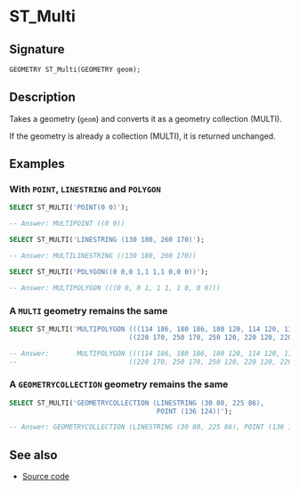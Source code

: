 # ST_Multi

## Signature

```sql
GEOMETRY ST_Multi(GEOMETRY geom);
```

## Description

Takes a geometry (`geom`) and converts it as a geometry collection (MULTI).

If the geometry is already a collection (MULTI), it is returned unchanged.

## Examples

### With `POINT`, `LINESTRING` and `POLYGON`

```sql
SELECT ST_MULTI('POINT(0 0)');

-- Answer: MULTIPOINT ((0 0))
```

```sql
SELECT ST_MULTI('LINESTRING (130 180, 260 170)');

-- Answer: MULTILINESTRING ((130 180, 260 170))
```

```sql
SELECT ST_MULTI('POLYGON((0 0,0 1,1 1,1 0,0 0))');

-- Answer: MULTIPOLYGON (((0 0, 0 1, 1 1, 1 0, 0 0)))
```

### A `MULTI` geometry remains the same

```sql
SELECT ST_MULTI('MULTIPOLYGON (((114 186, 180 186, 180 120, 114 120, 114 186)), 
	                          ((220 170, 250 170, 250 120, 220 120, 220 170)))');

-- Answer:       MULTIPOLYGON (((114 186, 180 186, 180 120, 114 120, 114 186)), 
--                            ((220 170, 250 170, 250 120, 220 120, 220 170)))
```

### A `GEOMETRYCOLLECTION` geometry remains the same

```sql
SELECT ST_MULTI('GEOMETRYCOLLECTION (LINESTRING (30 80, 225 86), 
	                                 POINT (136 124))');

-- Answer: GEOMETRYCOLLECTION (LINESTRING (30 80, 225 86), POINT (136 124))
```

## See also

* <a href="https://github.com/orbisgis/h2gis/blob/master/h2gis-functions/src/main/java/org/h2gis/functions/spatial/convert/ST_Multi.java" target="_blank">Source code</a>
